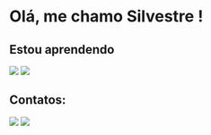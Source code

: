 # Olá, me chamo Silvestre !
## Estou aprendendo
<img src="https://cdn.jsdelivr.net/gh/devicons/devicon/icons/git/git-original.svg" />

<img src="https://cdn.jsdelivr.net/gh/devicons/devicon/icons/javascript/javascript-original.svg" />
          

## Contatos:

<div>
<a href="https://www.youtube.com/channel/UCWMvQ9E1-EI2eKqS2z3eXgQ" target="_blank"><img loading="lazy" src="https://img.shields.io/badge/YouTube-FF0000?style=for-the-badge&logo=youtube&logoColor=white" target="_blank"></a>
<a href="https://instagram.com/tinhoroyer" target="_blank"><img loading="lazy" src="https://img.shields.io/badge/-Instagram-%23E4405F?style=for-the-badge&logo=instagram&logoColor=white" target="_blank"></a>
